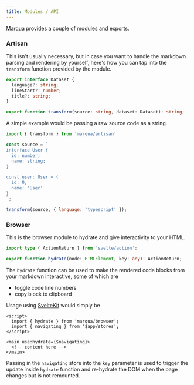 ```yaml
---
title: Modules / API
---
```


Marqua provides a couple of modules and exports.

### Artisan

This isn't usually necessary, but in case you want to handle the markdown parsing and rendering by yourself, here's how you can tap into the `transform` function provided by the module.

```typescript
export interface Dataset {
  language?: string;
  lineStart?: number;
  title?: string;
}

export function transform(source: string, dataset: Dataset): string;
```

A simple example would be passing a raw source code as a string.

```javascript
import { transform } from 'marqua/artisan'

const source = `
interface User {
  id: number;
  name: string;
}

const user: User = {
  id: 0,
  name: 'User'
}
`;

transform(source, { language: 'typescript' });
```

### Browser

This is the browser module to hydrate and give interactivity to your HTML.

```typescript
import type { ActionReturn } from 'svelte/action';

export function hydrate(node: HTMLElement, key: any): ActionReturn;
```

The `hydrate` function can be used to make the rendered code blocks from your markdown interactive, some of which are

- toggle code line numbers
- copy block to clipboard

Usage using [SvelteKit](https://kit.svelte.dev/) would simply be

```svelte
<script>
  import { hydrate } from 'marqua/browser';
  import { navigating } from '$app/stores';
</script>

<main use:hydrate={$navigating}>
  <!-- content here -->
</main>
```

Passing in the `navigating` store into the `key` parameter is used to trigger the update inside `hydrate` function and re-hydrate the DOM when the page changes but is not remounted.
